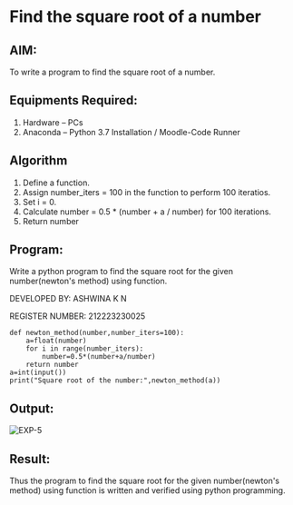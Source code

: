 # Find the square root of a number

## AIM:
To write a program to find the square root of a number.

## Equipments Required:
1. Hardware – PCs
2. Anaconda – Python 3.7 Installation / Moodle-Code Runner

## Algorithm
1. Define a function.
2. Assign number_iters = 100 in the function to perform 100 iteratios.
3. Set i = 0.
4. Calculate  number = 0.5 * (number + a / number) for 100 iterations.
5. Return number

## Program:

Write a python program to find the square root for the given number(newton's method) using function.

DEVELOPED BY: ASHWINA K N

REGISTER NUMBER: 212223230025
```
def newton_method(number,number_iters=100):
    a=float(number)
    for i in range(number_iters):
        number=0.5*(number+a/number)
    return number
a=int(input())
print("Square root of the number:",newton_method(a))
```
## Output:

![EXP-5](https://github.com/Ashwinakn/Square-root-of-a-number/assets/152128332/26a5cd65-2754-4018-8d41-4011f986ab39)


## Result:
Thus the program to find the square root for the given number(newton's method) using function is written and verified using python programming.
